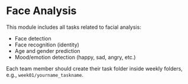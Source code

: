 # Face Analysis

This module includes all tasks related to facial analysis:
- Face detection
- Face recognition (identity)
- Age and gender prediction
- Mood/emotion detection (happy, sad, angry, etc.)

Each team member should create their task folder inside weekly folders, e.g., `week01/yourname_taskname`.